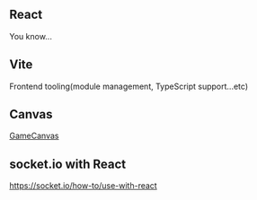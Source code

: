 ## React
You know...

## Vite
Frontend tooling(module management, TypeScript support...etc)

## Canvas
[GameCanvas](/src/components/GameCanvas.tsx)

## socket.io with React
https://socket.io/how-to/use-with-react
